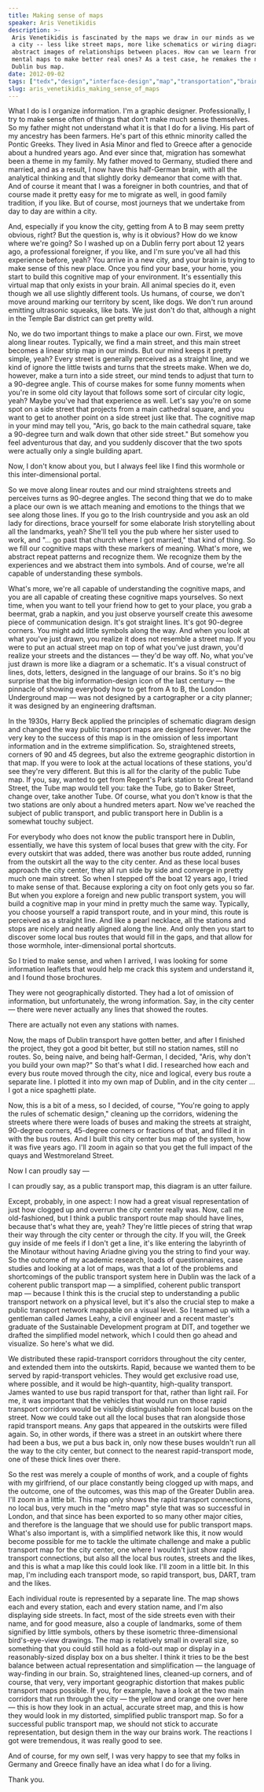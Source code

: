 ```yaml
---
title: Making sense of maps
speaker: Aris Venetikidis
description: >-
 Aris Venetikidis is fascinated by the maps we draw in our minds as we move around
 a city -- less like street maps, more like schematics or wiring diagrams,
 abstract images of relationships between places. How can we learn from these
 mental maps to make better real ones? As a test case, he remakes the notorious
 Dublin bus map.
date: 2012-09-02
tags: ["tedx","design","interface-design","map","transportation","brain"]
slug: aris_venetikidis_making_sense_of_maps
---
```


What I do is I organize information. I'm a graphic designer. Professionally, I try to make
sense often of things that don't make much sense themselves. So my father might not
understand what it is that I do for a living. His part of my ancestry has been farmers.
He's part of this ethnic minority called the Pontic Greeks. They lived in Asia Minor and
fled to Greece after a genocide about a hundred years ago. And ever since that, migration
has somewhat been a theme in my family. My father moved to Germany, studied there and
married, and as a result, I now have this half-German brain, with all the analytical
thinking and that slightly dorky demeanor that come with that. And of course it meant that
I was a foreigner in both countries, and that of course made it pretty easy for me to
migrate as well, in good family tradition, if you like. But of course, most journeys that
we undertake from day to day are within a city.

And, especially if you know the city, getting from A to B may seem pretty obvious, right?
But the question is, why is it obvious? How do we know where we're going? So I washed up on
a Dublin ferry port about 12 years ago, a professional foreigner, if you like, and I'm
sure you've all had this experience before, yeah? You arrive in a new city, and your brain
is trying to make sense of this new place. Once you find your base, your home, you start
to build this cognitive map of your environment. It's essentially this virtual map that
only exists in your brain. All animal species do it, even though we all use slightly
different tools. Us humans, of course, we don't move around marking our territory by
scent, like dogs. We don't run around emitting ultrasonic squeaks, like bats. We just
don't do that, although a night in the Temple Bar district can get pretty
wild.

No, we do two important things to make a place our own. First, we move along linear
routes. Typically, we find a main street, and this main street becomes a linear strip map
in our minds. But our mind keeps it pretty simple, yeah? Every street is generally
perceived as a straight line, and we kind of ignore the little twists and turns that the
streets make. When we do, however, make a turn into a side street, our mind tends to
adjust that turn to a 90-degree angle. This of course makes for some funny moments when
you're in some old city layout that follows some sort of circular city logic, yeah? Maybe
you've had that experience as well. Let's say you're on some spot on a side street that
projects from a main cathedral square, and you want to get to another point on a side
street just like that. The cognitive map in your mind may tell you, "Aris, go back to the
main cathedral square, take a 90-degree turn and walk down that other side street." But
somehow you feel adventurous that day, and you suddenly discover that the two spots were
actually only a single building apart.

Now, I don't know about you, but I always feel like I find this wormhole or this
inter-dimensional portal.

So we move along linear routes and our mind straightens streets and perceives turns as
90-degree angles. The second thing that we do to make a place our own is we attach meaning
and emotions to the things that we see along those lines. If you go to the Irish
countryside and you ask an old lady for directions, brace yourself for some elaborate
Irish storytelling about all the landmarks, yeah? She'll tell you the pub where her sister
used to work, and "... go past that church where I got married," that kind of thing. So we
fill our cognitive maps with these markers of meaning. What's more, we abstract repeat
patterns and recognize them. We recognize them by the experiences and we abstract them
into symbols. And of course, we're all capable of understanding these symbols.

What's more, we're all capable of understanding the cognitive maps, and you are all
capable of creating these cognitive maps yourselves. So next time, when you want to tell
your friend how to get to your place, you grab a beermat, grab a napkin, and you just
observe yourself create this awesome piece of communication design. It's got straight
lines. It's got 90-degree corners. You might add little symbols along the way. And when
you look at what you've just drawn, you realize it does not resemble a street map. If you
were to put an actual street map on top of what you've just drawn, you'd realize your
streets and the distances — they'd be way off. No, what you've just drawn is more like a
diagram or a schematic. It's a visual construct of lines, dots, letters, designed in the
language of our brains. So it's no big surprise that the big information-design icon of the
last century — the pinnacle of showing everybody how to get from A to B, the London
Underground map — was not designed by a cartographer or a city planner; it was designed by
an engineering draftsman.

In the 1930s, Harry Beck applied the principles of schematic diagram design and changed
the way public transport maps are designed forever. Now the very key to the success of
this map is in the omission of less important information and in the extreme
simplification. So, straightened streets, corners of 90 and 45 degrees, but also the
extreme geographic distortion in that map. If you were to look at the actual locations of
these stations, you'd see they're very different. But this is all for the clarity of the
public Tube map. If you, say, wanted to get from Regent's Park station to Great Portland
Street, the Tube map would tell you: take the Tube, go to Baker Street, change over, take
another Tube. Of course, what you don't know is that the two stations are only about a
hundred meters apart. Now we've reached the subject of public transport, and public
transport here in Dublin is a somewhat touchy subject.

For everybody who does not know the public transport here in Dublin, essentially, we have
this system of local buses that grew with the city. For every outskirt that was added,
there was another bus route added, running from the outskirt all the way to the city
center. And as these local buses approach the city center, they all run side by side and
converge in pretty much one main street. So when I stepped off the boat 12 years ago, I
tried to make sense of that. Because exploring a city on foot only gets you so far. But
when you explore a foreign and new public transport system, you will build a cognitive map
in your mind in pretty much the same way. Typically, you choose yourself a rapid transport
route, and in your mind, this route is perceived as a straight line. And like a pearl
necklace, all the stations and stops are nicely and neatly aligned along the line. And
only then you start to discover some local bus routes that would fill in the gaps, and
that allow for those wormhole, inter-dimensional portal shortcuts.

So I tried to make sense, and when I arrived, I was looking for some information leaflets
that would help me crack this system and understand it, and I found those
brochures.

They were not geographically distorted. They had a lot of omission of information, but
unfortunately, the wrong information. Say, in the city center — there were never actually
any lines that showed the routes.

There are actually not even any stations with names.

Now, the maps of Dublin transport have gotten better, and after I finished the project,
they got a good bit better, but still no station names, still no routes. So, being naive,
and being half-German, I decided, "Aris, why don't you build your own map?" So that's what
I did. I researched how each and every bus route moved through the city, nice and logical,
every bus route a separate line. I plotted it into my own map of Dublin, and in the city
center ... I got a nice spaghetti plate.

Now, this is a bit of a mess, so I decided, of course, "You're going to apply the rules of
schematic design," cleaning up the corridors, widening the streets where there were loads
of buses and making the streets at straight, 90-degree corners, 45-degree corners or
fractions of that, and filled it in with the bus routes. And I built this city center bus
map of the system, how it was five years ago. I'll zoom in again so that you get the full
impact of the quays and Westmoreland Street.

Now I can proudly say —

I can proudly say, as a public transport map, this diagram is an utter
failure.

Except, probably, in one aspect: I now had a great visual representation of just how
clogged up and overrun the city center really was. Now, call me old-fashioned, but I think
a public transport route map should have lines, because that's what they are, yeah?
They're little pieces of string that wrap their way through the city center or through the
city. If you will, the Greek guy inside of me feels if I don't get a line, it's like
entering the labyrinth of the Minotaur without having Ariadne giving you the string to
find your way. So the outcome of my academic research, loads of questionnaires, case
studies and looking at a lot of maps, was that a lot of the problems and shortcomings of
the public transport system here in Dublin was the lack of a coherent public transport map
— a simplified, coherent public transport map — because I think this is the crucial step
to understanding a public transport network on a physical level, but it's also the crucial
step to make a public transport network mappable on a visual level. So I teamed up with a
gentleman called James Leahy, a civil engineer and a recent master's graduate of the
Sustainable Development program at DIT, and together we drafted the simplified model
network, which I could then go ahead and visualize. So here's what we did.

We distributed these rapid-transport corridors throughout the city center, and extended
them into the outskirts. Rapid, because we wanted them to be served by rapid-transport
vehicles. They would get exclusive road use, where possible, and it would be
high-quantity, high-quality transport. James wanted to use bus rapid transport for that,
rather than light rail. For me, it was important that the vehicles that would run on those
rapid transport corridors would be visibly distinguishable from local buses on the street.
Now we could take out all the local buses that ran alongside those rapid transport means.
Any gaps that appeared in the outskirts were filled again. So, in other words, if there
was a street in an outskirt where there had been a bus, we put a bus back in, only now
these buses wouldn't run all the way to the city center, but connect to the nearest
rapid-transport mode, one of these thick lines over there.

So the rest was merely a couple of months of work, and a couple of fights with my
girlfriend, of our place constantly being clogged up with maps, and the outcome, one of
the outcomes, was this map of the Greater Dublin area. I'll zoom in a little bit. This map
only shows the rapid transport connections, no local bus, very much in the "metro map"
style that was so successful in London, and that since has been exported to so many other
major cities, and therefore is the language that we should use for public transport maps.
What's also important is, with a simplified network like this, it now would become
possible for me to tackle the ultimate challenge and make a public transport map for the
city center, one where I wouldn't just show rapid transport connections, but also all the
local bus routes, streets and the likes, and this is what a map like this could look like.
I'll zoom in a little bit. In this map, I'm including each transport mode, so rapid
transport, bus, DART, tram and the likes.

Each individual route is represented by a separate line. The map shows each and every
station, each and every station name, and I'm also displaying side streets. In fact, most
of the side streets even with their name, and for good measure, also a couple of
landmarks, some of them signified by little symbols, others by these isometric
three-dimensional bird's-eye-view drawings. The map is relatively small in overall size, so
something that you could still hold as a fold-out map or display in a reasonably-sized
display box on a bus shelter. I think it tries to be the best balance between actual
representation and simplification — the language of way-finding in our brain. So,
straightened lines, cleaned-up corners, and of course, that very, very important
geographic distortion that makes public transport maps possible. If you, for example, have
a look at the two main corridors that run through the city — the yellow and orange one
over here — this is how they look in an actual, accurate street map, and this is how they
would look in my distorted, simplified public transport map. So for a successful public
transport map, we should not stick to accurate representation, but design them in the way
our brains work. The reactions I got were tremendous, it was really good to
see.

And of course, for my own self, I was very happy to see that my folks in Germany and
Greece finally have an idea what I do for a living.

Thank you.

<!--
ad_duration=3.33
comment_count=40
event="TEDxDublin"
external_start_time=0
intro_duration=11.82
is_subtitle_required="False"
is_talk_featured="True"
language="en"
language_swap="False"
native_language="en"
number_of_related_talks=6
number_of_speakers=1
number_of_subtitled_videos=25
number_of_tags=6
number_of_talk_download_languages=26
number_of_talk_more_resources=0
number_of_talk_recommendations=0
number_of_talks_take_actions=0
post_ad_duration=0.83
published_timestamp="2012-09-29 14:02:27"
recording_date="2012-09-02"
speaker_description="Mapmaker"
speaker_is_published=1
speaker_name="Aris Venetikidis"
talk_name="Making sense of maps"
talks_tags=["tedx","design","interface-design","map","transportation","brain"]
url_photo_speaker="https://pe.tedcdn.com/images/ted/7d5ff0151cbf6dd590bf35fb98b95f403723be21_254x191.jpg"
url_photo_talk="https://s3.amazonaws.com/talkstar-photos/uploads/6844f09f-eca6-439f-bb9d-1d4a2338781b/ArisVenetikidis_2012X-embed.jpg"
url_webpage="https://www.ted.com/talks/aris_venetikidis_making_sense_of_maps"
video_type_name="TEDx Talk"
-->